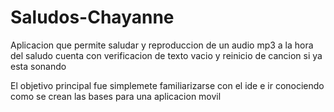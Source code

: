 # Saludos-Chayanne
Aplicacion que permite saludar y reproduccion de un audio mp3 a la hora del saludo
cuenta con verificacion de texto vacio y reinicio de cancion si ya esta sonando

El objetivo principal fue simplemete familiarizarse con el ide e ir conociendo como se crean las bases para una aplicacion movil
